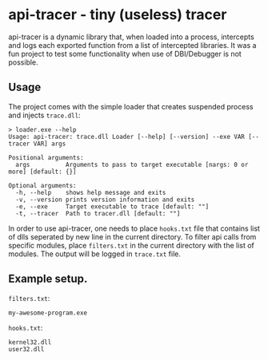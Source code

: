 # api-tracer - tiny (useless) tracer

api-tracer is a dynamic library that, when loaded into a process, intercepts and logs each exported function from a list of intercepted libraries. It was a fun project to test some functionality when use of DBI/Debugger is not possible.

## Usage

The project comes with the simple loader that creates suspended process and injects `trace.dll`:
```
> loader.exe --help
Usage: api-tracer: trace.dll Loader [--help] [--version] --exe VAR [--tracer VAR] args

Positional arguments:
  args          Arguments to pass to target executable [nargs: 0 or more] [default: {}]

Optional arguments:
  -h, --help    shows help message and exits
  -v, --version prints version information and exits
  -e, --exe     Target executable to trace [default: ""]
  -t, --tracer  Path to tracer.dll [default: ""]
```

In order to use api-tracer, one needs to place `hooks.txt` file that contains list of dlls seperated by new line in the current directory. To filter api calls from specific modules, place `filters.txt` in the current directory with the list of modules. The output will be logged in `trace.txt` file.

## Example setup.

`filters.txt`:
```
my-awesome-program.exe
```

`hooks.txt`:
```
kernel32.dll
user32.dll
```
